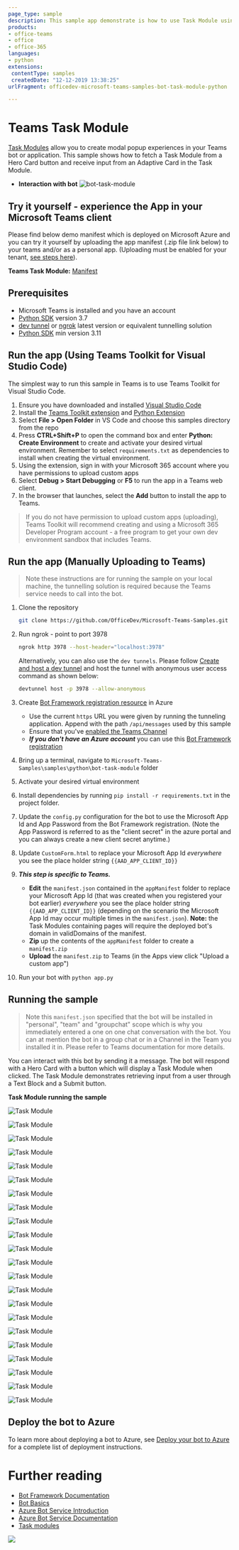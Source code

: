```yaml
---
page_type: sample
description: This sample app demonstrate is how to use Task Module using Bot Framework.
products:
- office-teams
- office
- office-365
languages:
- python
extensions:
 contentType: samples
 createdDate: "12-12-2019 13:38:25"
urlFragment: officedev-microsoft-teams-samples-bot-task-module-python

---
```


# Teams Task Module

[Task Modules](https://docs.microsoft.com/en-us/microsoftteams/platform/task-modules-and-cards/what-are-task-modules) allow you to create modal popup experiences in your Teams bot or application. This sample shows how to fetch a Task Module from a Hero Card button and receive input from an Adaptive Card in the Task Module.

- **Interaction with bot**
![bot-task-module ](Images/TaskModule.gif)

## Try it yourself - experience the App in your Microsoft Teams client
Please find below demo manifest which is deployed on Microsoft Azure and you can try it yourself by uploading the app manifest (.zip file link below) to your teams and/or as a personal app. (Uploading must be enabled for your tenant, [see steps here](https://docs.microsoft.com/microsoftteams/platform/concepts/build-and-test/prepare-your-o365-tenant#enable-custom-teams-apps-and-turn-on-custom-app-uploading)).

**Teams Task Module:** [Manifest](/samples/bot-task-module/csharp/demo-manifest/bot-task-module.zip)

## Prerequisites

- Microsoft Teams is installed and you have an account
- [Python SDK](https://www.python.org/downloads/) version 3.7
- [dev tunnel](https://learn.microsoft.com/en-us/azure/developer/dev-tunnels/get-started?tabs=windows) or [ngrok](https://ngrok.com/) latest version or equivalent tunnelling solution
- [Python SDK](https://www.python.org/downloads/) min version 3.11

## Run the app (Using Teams Toolkit for Visual Studio Code)

The simplest way to run this sample in Teams is to use Teams Toolkit for Visual Studio Code.

1. Ensure you have downloaded and installed [Visual Studio Code](https://code.visualstudio.com/docs/setup/setup-overview)
1. Install the [Teams Toolkit extension](https://marketplace.visualstudio.com/items?itemName=TeamsDevApp.ms-teams-vscode-extension) and [Python Extension](https://marketplace.visualstudio.com/items?itemName=ms-python.python)
1. Select **File > Open Folder** in VS Code and choose this samples directory from the repo
1. Press **CTRL+Shift+P** to open the command box and enter **Python: Create Environment** to create and activate your desired virtual environment. Remember to select `requirements.txt` as dependencies to install when creating the virtual environment.
1. Using the extension, sign in with your Microsoft 365 account where you have permissions to upload custom apps
1. Select **Debug > Start Debugging** or **F5** to run the app in a Teams web client.
1. In the browser that launches, select the **Add** button to install the app to Teams.

> If you do not have permission to upload custom apps (uploading), Teams Toolkit will recommend creating and using a Microsoft 365 Developer Program account - a free program to get your own dev environment sandbox that includes Teams.

## Run the app (Manually Uploading to Teams)

> Note these instructions are for running the sample on your local machine, the tunnelling solution is required because
the Teams service needs to call into the bot.

1) Clone the repository

    ```bash
    git clone https://github.com/OfficeDev/Microsoft-Teams-Samples.git
    ```

1) Run ngrok - point to port 3978

   ```bash
   ngrok http 3978 --host-header="localhost:3978"
   ```  

   Alternatively, you can also use the `dev tunnels`. Please follow [Create and host a dev tunnel](https://learn.microsoft.com/en-us/azure/developer/dev-tunnels/get-started?tabs=windows) and host the tunnel with anonymous user access command as shown below:

   ```bash
   devtunnel host -p 3978 --allow-anonymous
   ```

1) Create [Bot Framework registration resource](https://docs.microsoft.com/azure/bot-service/bot-service-quickstart-registration) in Azure
    - Use the current `https` URL you were given by running the tunneling application. Append with the path `/api/messages` used by this sample
    - Ensure that you've [enabled the Teams Channel](https://docs.microsoft.com/azure/bot-service/channel-connect-teams?view=azure-bot-service-4.0)
    - __*If you don't have an Azure account*__ you can use this [Bot Framework registration](https://docs.microsoft.com/microsoftteams/platform/bots/how-to/create-a-bot-for-teams#register-your-web-service-with-the-bot-framework)

1) Bring up a terminal, navigate to `Microsoft-Teams-Samples\samples\python\bot-task-module` folder

1) Activate your desired virtual environment

1) Install dependencies by running ```pip install -r requirements.txt``` in the project folder.

1) Update the `config.py` configuration for the bot to use the Microsoft App Id and App Password from the Bot Framework registration. (Note the App Password is referred to as the "client secret" in the azure portal and you can always create a new client secret anytime.)

1) Update `CustomForm.html` to replace your Microsoft App Id *everywhere* you see the place holder string `{{AAD_APP_CLIENT_ID}}`

1) __*This step is specific to Teams.*__
    - **Edit** the `manifest.json` contained in the `appManifest` folder to replace your Microsoft App Id (that was created when you registered your bot earlier) *everywhere* you see the place holder string `{{AAD_APP_CLIENT_ID}}` (depending on the scenario the Microsoft App Id may occur multiple times in the `manifest.json`). **Note:** the Task Modules containing pages will require the deployed bot's domain in validDomains of the manifest.
    - **Zip** up the contents of the `appManifest` folder to create a `manifest.zip`
    - **Upload** the `manifest.zip` to Teams (in the Apps view click "Upload a custom app")

1) Run your bot with `python app.py`

## Running the sample

> Note this `manifest.json` specified that the bot will be installed in "personal", "team" and "groupchat" scope which is why you immediately entered a one on one chat conversation with the bot. You can at mention the bot in a group chat or in a Channel in the Team you installed it in. Please refer to Teams documentation for more details.

You can interact with this bot by sending it a message. The bot will respond with a Hero Card with a button which will display a Task Module when clicked.  The Task Module demonstrates retrieving input from a user through a Text Block and a Submit button.

**Task Module running the sample**

![Task Module](Images/1.Install.png)

![Task Module](Images/2.Bot_Response_Cards.png)

![Task Module](Images/3.Adaptive_Card.png)

![Task Module](Images/4.Text_Input.png)

![Task Module](Images/5.Submitted.png)

![Task Module](Images/6.Bot_Response_Chat.png)

![Task Module](Images/7.Custom_Form_Chat.png)

![Task Module](Images/8.Youtube_In_Chat.png)

![Task Module](Images/9.Installing_To_GC.png)

![Task Module](Images/10.Select_GC.png)

![Task Module](Images/11.Bot_Response_Cards_GC.png)

![Task Module](Images/12.Adaptive_Card_In_GC.png)

![Task Module](Images/13.Bot_Response_GC.png)

![Task Module](Images/14.Custom_Form_GC.png)

![Task Module](Images/15.Youtube_GC.png)

![Task Module](Images/16.Install_Team.png)

![Task Module](Images/17.Select_Team.png)

![Task Module](Images/18.Bot_Response_Cards_Team.png)

![Task Module](Images/19.Adaptive_Card_Team.png)

![Task Module](Images/20.Response_In_Team.png)

![Task Module](Images/21.Custom_Form_Team.png)

![Task Module](Images/22.Youtube_Team.png)

## Deploy the bot to Azure

To learn more about deploying a bot to Azure, see [Deploy your bot to Azure](https://aka.ms/azuredeployment) for a complete list of deployment instructions.

# Further reading

- [Bot Framework Documentation](https://docs.botframework.com)
- [Bot Basics](https://docs.microsoft.com/azure/bot-service/bot-builder-basics?view=azure-bot-service-4.0)
- [Azure Bot Service Introduction](https://docs.microsoft.com/azure/bot-service/bot-service-overview-introduction?view=azure-bot-service-4.0)
- [Azure Bot Service Documentation](https://docs.microsoft.com/azure/bot-service/?view=azure-bot-service-4.0)
- [Task modules](https://learn.microsoft.com/en-us/microsoftteams/platform/task-modules-and-cards/what-are-task-modules)



<img src="https://pnptelemetry.azurewebsites.net/microsoft-teams-samples/samples/bot-task-module-python" />